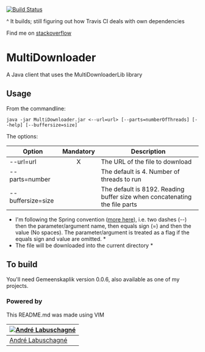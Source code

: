 
[![Build Status](https://travis-ci.org/TungstenX/MultiDownloader.svg?branch=master)](https://travis-ci.org/TungstenX/MultiDownloader) 

^ It builds; still figuring out how Travis CI deals with own dependencies

Find me on [stackoverflow](http://stackoverflow.com/users/537566/tungstenx)

# MultiDownloader
A Java client that uses the MultiDownloaderLib library

## Usage
From the commandline:
```
java -jar MultiDownloader.jar <--url=url> [--parts=numberOfThreads] [--help] [--buffersize=size]
```
The options:

| Option | Mandatory | Description |
| ------ | :-------: | ------------|
| --url=url | X | The URL of the file to download |
| --parts=number | | The default is 4. Number of threads to run |
| --buffersize=size | | The default is 8192. Reading buffer size when concatenating the file parts |

* I'm following the Spring convention ([more here](https://docs.spring.io/spring-boot/docs/current/reference/html/boot-features-external-config.html)), i.e. two dashes (--) then the parameter/argument name, then equals sign (=) and then the value (No spaces).  The parameter/argument is treated as a flag if the equals sign and value are omitted. *
* The file will be downloaded into the current directory *

## To build
You'll need Gemeenskaplik version 0.0.6, also available as one of my projects.

### Powered by
This README.md was made using VIM

[![Andr&#233; Labuschagn&#233;](http://gravatar.com/avatar/88ebc726d33c8ddba2534d1d6f93e638?s=144)](https://www.ParanoidAndroid.co.za) |
---|
[Andr&#233; Labuschagn&#233;](https://www.ParanoidAndroid.co.za) |

